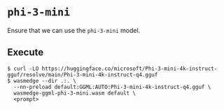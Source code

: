 # `phi-3-mini`

Ensure that we can use the `phi-3-mini` model.

## Execute

```console
$ curl -LO https://huggingface.co/microsoft/Phi-3-mini-4k-instruct-gguf/resolve/main/Phi-3-mini-4k-instruct-q4.gguf
$ wasmedge --dir .:. \
  --nn-preload default:GGML:AUTO:Phi-3-mini-4k-instruct-q4.gguf \
  wasmedge-ggml-phi-3-mini.wasm default \
  <prompt>
```
